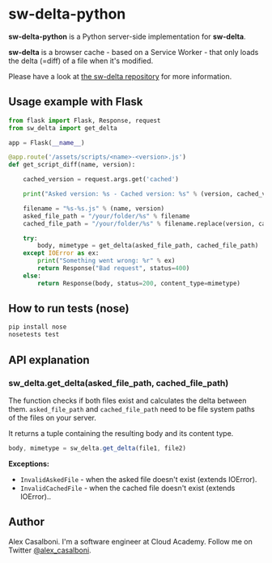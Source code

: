 # sw-delta-python

**sw-delta-python** is a Python server-side implementation for **sw-delta**.

**sw-delta** is a browser cache - based on a Service Worker - that only loads the delta (=diff) of a file when it's modified.

Please have a look at [the sw-delta repository](https://github.com/gmetais/sw-delta) for more information.


## Usage example with Flask

```Python
from flask import Flask, Response, request
from sw_delta import get_delta

app = Flask(__name__)

@app.route('/assets/scripts/<name>-<version>.js')
def get_script_diff(name, version):

    cached_version = request.args.get('cached')

    print("Asked version: %s - Cached version: %s" % (version, cached_version))

    filename = "%s-%s.js" % (name, version)
    asked_file_path = "/your/folder/%s" % filename
    cached_file_path = "/your/folder/%s" % filename.replace(version, cached_version)

    try:
        body, mimetype = get_delta(asked_file_path, cached_file_path)
    except IOError as ex:
        print("Something went wrong: %r" % ex)
        return Response("Bad request", status=400)
    else:
        return Response(body, status=200, content_type=mimetype)

```

## How to run tests (nose)

```Python
pip install nose
nosetests test

```

## API explanation

### sw_delta.get_delta(asked_file_path, cached_file_path)

The function checks if both files exist and calculates the delta between them. `asked_file_path` and `cached_file_path` need to be file system paths of the files on your server.

It returns a tuple containing the resulting body and its content type.

```js
body, mimetype = sw_delta.get_delta(file1, file2)
```

**Exceptions:**
- `InvalidAskedFile` - when the asked file doesn't exist (extends IOError).
- `InvalidCachedFile` - when the cached file doesn't exist (extends IOError)..



## Author
Alex Casalboni. I'm a software engineer at Cloud Academy. Follow me on Twitter [@alex_casalboni](https://twitter.com/alex_casalboni).
